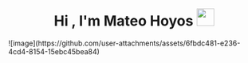 <h1 align="center"><b>Hi , I'm Mateo Hoyos </b><img src="https://media.giphy.com/media/hvRJCLFzcasrR4ia7z/giphy.gif" width="35"></h1>
![image](https://github.com/user-attachments/assets/6fbdc481-e236-4cd4-8154-15ebc45bea84)

